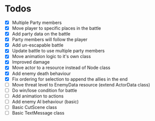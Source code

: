 # Todos

- [x] Multiple Party members
- [x] Move player to specific places in the battle
- [x] Add party data on the battle
- [x] Party members will follow the player
- [x] Add un-escapable battle
- [x] Update battle to use multiple party members 
- [x] Move animation logic to it's own class
- [x] Improved damage
- [x] Move actor to a resource instead of Node class
- [x] Add enemy death behaviour
- [x] Fix ordering for selection to append the allies in the end
- [ ] Move threat level to EnemyData resource (extend ActorData class)
- [ ] Do win/lose condition for battle
- [ ] Add animation to actions
- [ ] Add enemy AI behaviour (basic)
- [ ] Basic CutScene class
- [ ] Basic TextMessage class
